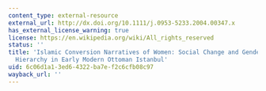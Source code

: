 ```yaml
---
content_type: external-resource
external_url: http://dx.doi.org/10.1111/j.0953-5233.2004.00347.x
has_external_license_warning: true
license: https://en.wikipedia.org/wiki/All_rights_reserved
status: ''
title: 'Islamic Conversion Narratives of Women: Social Change and Gendered Religious
  Hierarchy in Early Modern Ottoman Istanbul'
uid: 6c06d1a1-3ed6-4322-ba7e-f2c6cfb08c97
wayback_url: ''
---
```

